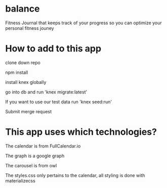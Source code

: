 # balance
<p>Fitness Journal that keeps track of your progress so you can optimize your personal fitness jouney</p>

# How to add to this app
<p>clone down repo</p>
<p>npm install</p>
<p>install knex globally</p>
<p>go into db and run 'knex migrate:latest'</p>
<p>If you want to use our test data run 'knex seed:run'</p>
<p>Submit merge request</p>

# This app uses which technologies?
<p>The calendar is from FullCalendar.io</p>
<p>The graph is a google graph</p>
<p>The carousel is from owl</p>
<p>The styles.css only pertains to the calendar, all styling is done with materializecss</p>


